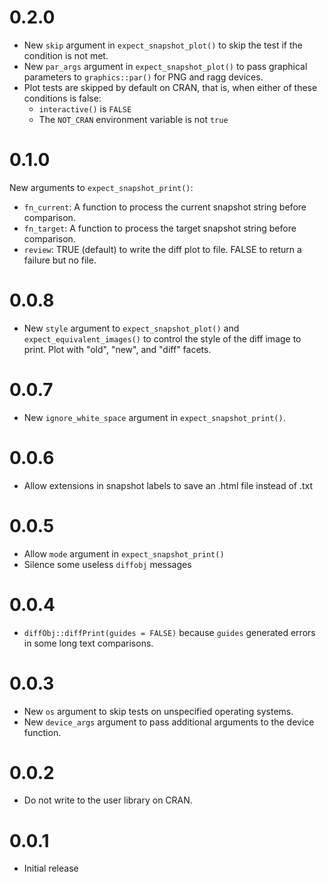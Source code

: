 # 0.2.0

* New `skip` argument in `expect_snapshot_plot()` to skip the test if the condition is not met.
* New `par_args` argument in `expect_snapshot_plot()` to pass graphical parameters to `graphics::par()` for PNG and ragg devices.
* Plot tests are skipped by default on CRAN, that is, when either of these conditions is false:
    - `interactive()` is `FALSE`
    - The `NOT_CRAN` environment variable is not `true`

# 0.1.0

New arguments to `expect_snapshot_print()`:

* `fn_current`: A function to process the current snapshot string before comparison.
* `fn_target`: A function to process the target snapshot string before comparison.
* `review`: TRUE (default) to write the diff plot to file. FALSE to return a failure but no file.

# 0.0.8

* New `style` argument to `expect_snapshot_plot()` and `expect_equivalent_images()` to control the style of the diff image to print. Plot with "old", "new", and "diff" facets.

# 0.0.7

* New `ignore_white_space` argument in `expect_snapshot_print()`.

# 0.0.6

* Allow extensions in snapshot labels to save an .html file instead of .txt

# 0.0.5

* Allow `mode` argument in `expect_snapshot_print()`
* Silence some useless `diffobj` messages

# 0.0.4

* `diffObj::diffPrint(guides = FALSE)` because `guides` generated errors in some long text comparisons.

# 0.0.3

* New `os` argument to skip tests on unspecified operating systems.
* New `device_args` argument to pass additional arguments to the device function.

# 0.0.2

* Do not write to the user library on CRAN.

# 0.0.1

* Initial release

